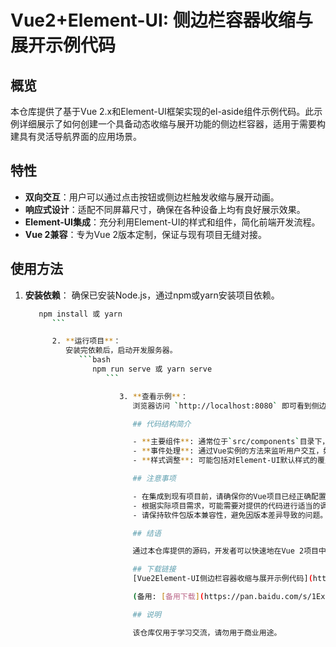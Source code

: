# Vue2+Element-UI: 侧边栏容器收缩与展开示例代码

## 概览

本仓库提供了基于Vue 2.x和Element-UI框架实现的el-aside组件示例代码。此示例详细展示了如何创建一个具备动态收缩与展开功能的侧边栏容器，适用于需要构建具有灵活导航界面的应用场景。

## 特性

- **双向交互**：用户可以通过点击按钮或侧边栏触发收缩与展开动画。
- **响应式设计**：适配不同屏幕尺寸，确保在各种设备上均有良好展示效果。
- **Element-UI集成**：充分利用Element-UI的样式和组件，简化前端开发流程。
- **Vue 2兼容**：专为Vue 2版本定制，保证与现有项目无缝对接。

## 使用方法

1. **安装依赖**：
   确保已安装Node.js，通过npm或yarn安装项目依赖。
      ```bash
         npm install 或 yarn
            ```

            2. **运行项目**：
               安装完依赖后，启动开发服务器。
                  ```bash
                     npm run serve 或 yarn serve
                        ```

                           3. **查看示例**：
                              浏览器访问 `http://localhost:8080` 即可看到侧边栏收缩与展开效果。

                              ## 代码结构简介

                              - **主要组件**: 通常位于`src/components`目录下，包含自定义的ElAside组件，用于控制收缩与展开逻辑。
                              - **事件处理**: 通过Vue实例的方法来监听用户交互，如点击事件，来改变侧边栏的状态。
                              - **样式调整**: 可能包括对Element-UI默认样式的覆盖或补充，以满足特定的视觉需求，通常在`.less`或`.css`文件中。

                              ## 注意事项

                              - 在集成到现有项目前，请确保你的Vue项目已经正确配置了Element-UI。
                              - 根据实际项目需求，可能需要对提供的代码进行适当的调整和优化。
                              - 请保持软件包版本兼容性，避免因版本差异导致的问题。

                              ## 结语

                              通过本仓库提供的源码，开发者可以快速地在Vue 2项目中实现优雅的侧边栏收缩与展开效果，提升用户体验。希望这份资源能够为你带来便利，加速你的开发进程。

                              ## 下载链接
                              [Vue2Element-UI侧边栏容器收缩与展开示例代码](https://pan.quark.cn/s/96e86e591e44) 

                              (备用: [备用下载](https://pan.baidu.com/s/1ExzvFbol985AhyGdSnx0TQ?pwd=1234))

                              ## 说明

                              该仓库仅用于学习交流，请勿用于商业用途。
